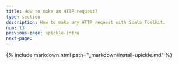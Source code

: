 ```yaml
---
title: How to make an HTTP request?
type: section
description: How to make any HTTP request with Scala Toolkit.
num: 13
previous-page: upickle-intro
next-page: 
---
```


{% include markdown.html path="_markdown/install-upickle.md" %}

